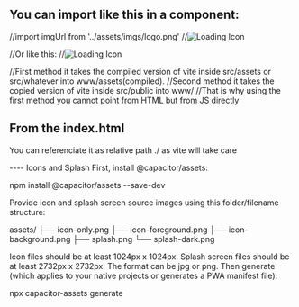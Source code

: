 ## You can import like this in a component:

//import imgUrl from '../assets/imgs/logo.png'
//<img src=${imgUrl} alt="Loading Icon">

//Or like this:
//<img src="/imgs/logo.png" alt="Loading Icon">

//First method it takes the compiled version of vite inside src/assets or src/whatever into www/assets(compiled).
//Second method it takes the copied version of vite inside src/public into www/
//That is why using the first method you cannot point from HTML but from JS directly


## From the index.html
You can referenciate it as relative path ./ as vite will take care


---- Icons and Splash
First, install @capacitor/assets:

npm install @capacitor/assets --save-dev

Provide icon and splash screen source images using this folder/filename structure:

assets/
├── icon-only.png
├── icon-foreground.png
├── icon-background.png
├── splash.png
└── splash-dark.png

Icon files should be at least 1024px x 1024px.
Splash screen files should be at least 2732px x 2732px.
The format can be jpg or png.
Then generate (which applies to your native projects or generates a PWA manifest file):

npx capacitor-assets generate
